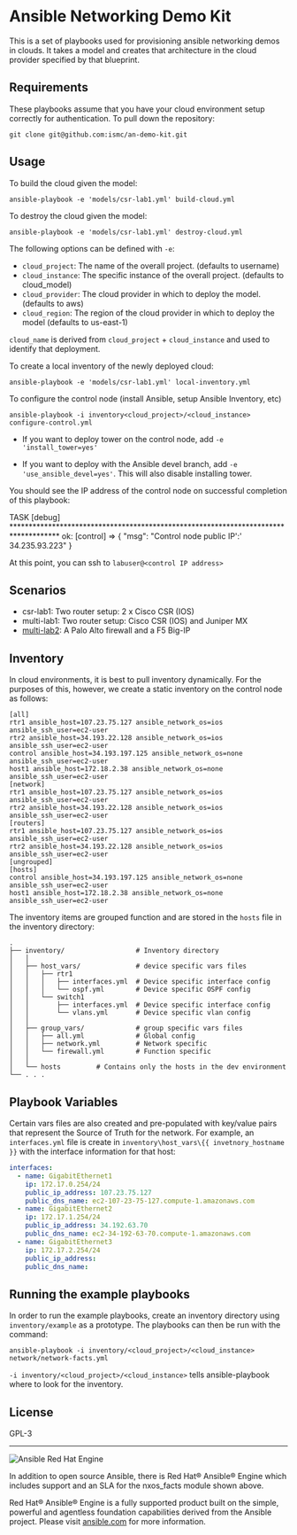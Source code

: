 Ansible Networking Demo Kit
=========

This is a set of playbooks used for provisioning ansible networking demos in clouds.  It takes a model and creates that architecture in the cloud provider specified by that blueprint.

Requirements
------------

These playbooks assume that you have your cloud environment setup correctly for authentication.  To pull down the repository:

```
git clone git@github.com:ismc/an-demo-kit.git
```

Usage
--------

To build the cloud given the model:

```
ansible-playbook -e 'models/csr-lab1.yml' build-cloud.yml
```

To destroy the cloud given the model:

```
ansible-playbook -e 'models/csr-lab1.yml' destroy-cloud.yml
```

The following options can be defined with `-e`:
- `cloud_project`: The name of the overall project. (defaults to username)
- `cloud_instance`: The specific instance of the overall project. (defaults to cloud_model)
- `cloud_provider`: The cloud provider in which to deploy the model. (defaults to aws)
- `cloud_region`: The region of the cloud provider in which to deploy the model (defaults to us-east-1)

`cloud_name` is derived from `cloud_project` + `cloud_instance` and used to identify
that deployment.

To create a local inventory of the newly deployed cloud:

```
ansible-playbook -e 'models/csr-lab1.yml' local-inventory.yml
```

To configure the control node (install Ansible, setup Ansible Inventory, etc)

```
ansible-playbook -i inventory<cloud_project>/<cloud_instance> configure-control.yml
```

- If you want to deploy tower on the control node, add `-e 'install_tower=yes'`

- If you want to deploy with the Ansible devel branch, add `-e 'use_ansible_devel=yes'`.  This will also disable installing tower.

You should see the IP address of the control node on successful completion of this playbook:

TASK [debug] ************************************************************************************
ok: [control] => {
    "msg": "Control node public IP':' 34.235.93.223"
}

At this point, you can ssh to `labuser@<control IP address>`

## Scenarios
- csr-lab1: Two router setup: 2 x Cisco CSR (IOS)
- multi-lab1: Two router setup: Cisco CSR (IOS) and Juniper MX
- [multi-lab2](scenarios/multi-lab2): A Palo Alto firewall and a F5 Big-IP

## Inventory

In cloud environments, it is best to pull inventory dynamically.  For the purposes of this, however, we create a static inventory on the control node as follows:

```
[all]
rtr1 ansible_host=107.23.75.127 ansible_network_os=ios ansible_ssh_user=ec2-user
rtr2 ansible_host=34.193.22.128 ansible_network_os=ios ansible_ssh_user=ec2-user
control ansible_host=34.193.197.125 ansible_network_os=none ansible_ssh_user=ec2-user
host1 ansible_host=172.18.2.38 ansible_network_os=none ansible_ssh_user=ec2-user
[network]
rtr1 ansible_host=107.23.75.127 ansible_network_os=ios ansible_ssh_user=ec2-user
rtr2 ansible_host=34.193.22.128 ansible_network_os=ios ansible_ssh_user=ec2-user
[routers]
rtr1 ansible_host=107.23.75.127 ansible_network_os=ios ansible_ssh_user=ec2-user
rtr2 ansible_host=34.193.22.128 ansible_network_os=ios ansible_ssh_user=ec2-user
[ungrouped]
[hosts]
control ansible_host=34.193.197.125 ansible_network_os=none ansible_ssh_user=ec2-user
host1 ansible_host=172.18.2.38 ansible_network_os=none ansible_ssh_user=ec2-user
```

The inventory items are grouped function and are stored in the `hosts` file in the inventory directory:

```
.
├── inventory/                  # Inventory directory
│   │
│   ├── host_vars/              # device specific vars files
│   │   ├── rtr1
│   │   │   ├── interfaces.yml  # Device specific interface config
│   │   │   └── ospf.yml        # Device specific OSPF config
│   │   └── switch1
│   │       ├── interfaces.yml  # Device specific interface config
│   │       └── vlans.yml       # Device specific vlan config
│   │
│   ├── group_vars/             # group specific vars files
│   │   ├── all.yml             # Global config   
│   │   ├── network.yml         # Network specific
│   │   └── firewall.yml        # Function specific
│   │   
│   └── hosts         # Contains only the hosts in the dev environment
└── . . .
```

## Playbook Variables

Certain vars files are also created and pre-populated with key/value pairs that represent the Source of Truth for the network.  For example, an `interfaces.yml` file is create in `inventory\host_vars\{{ invetnory_hostname }}` with the interface information for that host:

```yaml
interfaces:
  - name: GigabitEthernet1
    ip: 172.17.0.254/24
    public_ip_address: 107.23.75.127
    public_dns_name: ec2-107-23-75-127.compute-1.amazonaws.com
  - name: GigabitEthernet2
    ip: 172.17.1.254/24
    public_ip_address: 34.192.63.70
    public_dns_name: ec2-34-192-63-70.compute-1.amazonaws.com
  - name: GigabitEthernet3
    ip: 172.17.2.254/24
    public_ip_address:
    public_dns_name:
```


## Running the example playbooks
In order to run the example playbooks, create an inventory directory using
`inventory/example` as a prototype.  The playbooks can then be run with the
command:

```
ansible-playbook -i inventory/<cloud_project>/<cloud_instance> network/network-facts.yml
```

`-i inventory/<cloud_project>/<cloud_instance>` tells ansible-playbook where to look for the inventory.


License
-------

GPL-3

---
![Ansible Red Hat Engine](ansible-engine-small.png)

In addition to open source Ansible, there is Red Hat® Ansible® Engine which includes support and an SLA for the nxos_facts module shown above.

Red Hat® Ansible® Engine is a fully supported product built on the simple, powerful and agentless foundation capabilities derived from the Ansible project.  Please visit [ansible.com](https://www.ansible.com/ansible-engine) for more information.

